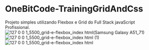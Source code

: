 # OneBitCode-TrainingGridAndCss
Projeto simples utilizando Flexbox e Grid do Full Stack javaScript Profissional.
![127 0 0 1_5500_grid-e-flexbox_index html(Samsung Galaxy A51_71)](https://user-images.githubusercontent.com/92418990/159915096-2596ce05-1c0e-4595-a758-d7e354e20eeb.png)
![127 0 0 1_5500_grid-e-flexbox_index html (1)](https://user-images.githubusercontent.com/92418990/159915100-b67805e4-1bba-46e9-b7eb-d77eb530631f.png)
![127 0 0 1_5500_grid-e-flexbox_index html](https://user-images.githubusercontent.com/92418990/159915102-a5bac0ad-e921-478f-a640-9350712c75cc.png)
